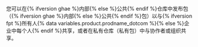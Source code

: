 您可以在{% ifversion ghae %}内部{% else %}公共{% endif %}仓库中发布包（{% ifversion ghae %}内部{% else %}公共{% endif %}包）以与{% ifversion fpt %}所有人{% data variables.product.prodname_dotcom %}{% else %}企业中每个人{% endif %}共享，或者在私有仓库（私有包）中与协作者或组织共享。
